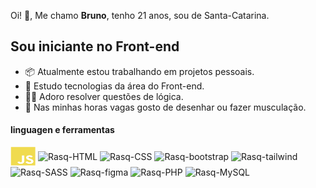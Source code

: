 Oi! 🖖, Me chamo **Bruno**, tenho 21 anos, sou de Santa-Catarina.

<h2>Sou iniciante no Front-end</h2>

<ul>
  <li> 📦 Atualmente estou trabalhando em projetos pessoais.</li>
  <li> 📙 Estudo tecnologias da área do Front-end.</li>
  <li> 🕵️‍♂️ Adoro resolver questões de lógica.</li>
  <li> 💪 Nas minhas horas vagas gosto de desenhar ou fazer musculação.</li>
</ul>

<div>
  <h4>linguagen e ferramentas</h4>
  <img align="center" alt="Rasq-Js" height="30" width="40" src="https://raw.githubusercontent.com/devicons/devicon/master/icons/javascript/javascript-plain.svg">
  <img align="center" alt="Rasq-HTML" height="30" width="40" src="https://cdn.jsdelivr.net/gh/devicons/devicon/icons/html5/html5-plain.svg">
  <img align="center" alt="Rasq-CSS" height="30" width="40" src="https://cdn.jsdelivr.net/gh/devicons/devicon/icons/css3/css3-plain.svg">
  <img align="center" alt="Rasq-bootstrap" height="40" width="45" src="https://cdn.jsdelivr.net/gh/devicons/devicon/icons/bootstrap/bootstrap-plain.svg">
   <img align="center" alt="Rasq-tailwind" height="40" width="45" src="https://cdn.jsdelivr.net/gh/devicons/devicon/icons/tailwindcss/tailwindcss-plain.svg">
   <img align="center" alt="Rasq-SASS" height="50" width="70" src="https://cdn.jsdelivr.net/gh/devicons/devicon/icons/sass/sass-original.svg">
  <img align="center" alt="Rasq-figma" height="30" width="40" src="https://cdn.jsdelivr.net/gh/devicons/devicon/icons/figma/figma-original.svg">
  <img align="center" alt="Rasq-PHP" height="50" width="70" src="https://cdn.jsdelivr.net/gh/devicons/devicon/icons/php/php-plain.svg">
  <img align="center" alt="Rasq-MySQL" height="70" width="90" src="https://cdn.jsdelivr.net/gh/devicons/devicon/icons/mysql/mysql-original-wordmark.svg"> 
</div>


